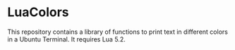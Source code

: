 # LuaColors
This repository contains a library of functions to print text in different colors in a Ubuntu Terminal. It requires Lua 5.2.
